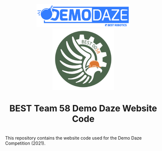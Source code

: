 <div id="top"></div>
<div align="center">
  <a href="https://www.bestrobotics.org/site/">
    <img src="images/BESTDemoDaze_Logo.png" alt="DemoDaze Logo" width="300" height="auto">
  </a>
  </br>
  <a href="https://github.com/BEST58/demodaze-website">
    <img src="images/logo.png" alt="Team Logo" width="200" height="200">
  </a>  
  <br/>
  <h1> BEST Team 58 Demo Daze Website Code </h1>
  <br/>
</div>
This repository contains the website code used for the Demo Daze Competition (2021).
